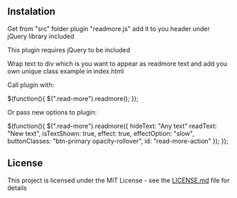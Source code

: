 <h2>Instalation</h2>
<p>Get from "src" folder plugin "readmore.js" add it to you header under jQuery library included</p>
<p>This plugin requires jQuery to be included</p>
<p>Wrap text to div which is you want to appear as readmore text and add you own unique class example in index.html</p>
<p>
	Call plugin with:
</p>
<p>
	$(function(){
		$(".read-more").readmore();
	});
</p>
<p>
	Or pass new options to plugin:
</p>
<p>
	$(function(){
		$(".read-more").readmore({
			hideText: "Any text"
			readText: "New text",
			isTextShown: true,
			effect: true,
			effectOption: "slow",
			buttonClasses: "btn-primary opacity-rollover",
			id: "read-more-action"
		});
	});
</p>
<h2><a id="user-content-license" class="anchor" aria-hidden="true" href="#license"></a>License</h2>
<p>This project is licensed under the MIT License - see the <a href="LICENSE.md">LICENSE.md</a> file for details</p>